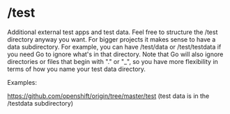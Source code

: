 # /test

Additional external test apps and test data. Feel free to structure the /test directory anyway you want. For bigger projects it makes sense to have a data subdirectory. For example, you can have /test/data or /test/testdata if you need Go to ignore what's in that directory. Note that Go will also ignore directories or files that begin with "." or "_", so you have more flexibility in terms of how you name your test data directory.

Examples:

https://github.com/openshift/origin/tree/master/test (test data is in the /testdata subdirectory)
